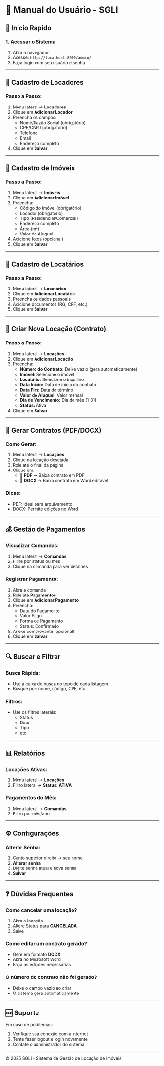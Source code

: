 # 📖 Manual do Usuário - SGLI

## 🎯 Início Rápido

### 1. Acessar o Sistema
1. Abra o navegador
2. Acesse: `http://localhost:8000/admin/`
3. Faça login com seu usuário e senha

---

## 👥 Cadastro de Locadores

### Passo a Passo:
1. Menu lateral → **Locadores**
2. Clique em **Adicionar Locador**
3. Preencha os campos:
   - Nome/Razão Social (obrigatório)
   - CPF/CNPJ (obrigatório)
   - Telefone
   - Email
   - Endereço completo
4. Clique em **Salvar**

---

## 🏢 Cadastro de Imóveis

### Passo a Passo:
1. Menu lateral → **Imóveis**
2. Clique em **Adicionar Imóvel**
3. Preencha:
   - Código do Imóvel (obrigatório)
   - Locador (obrigatório)
   - Tipo (Residencial/Comercial)
   - Endereço completo
   - Área (m²)
   - Valor do Aluguel
4. Adicione fotos (opcional)
5. Clique em **Salvar**

---

## 👤 Cadastro de Locatários

### Passo a Passo:
1. Menu lateral → **Locatários**
2. Clique em **Adicionar Locatário**
3. Preencha os dados pessoais
4. Adicione documentos (RG, CPF, etc.)
5. Clique em **Salvar**

---

## 📄 Criar Nova Locação (Contrato)

### Passo a Passo:
1. Menu lateral → **Locações**
2. Clique em **Adicionar Locação**
3. Preencha:
   - **Número do Contrato:** Deixe vazio (gera automaticamente)
   - **Imóvel:** Selecione o imóvel
   - **Locatário:** Selecione o inquilino
   - **Data Início:** Data de início do contrato
   - **Data Fim:** Data de término
   - **Valor do Aluguel:** Valor mensal
   - **Dia de Vencimento:** Dia do mês (1-31)
   - **Status:** Ativa
4. Clique em **Salvar**

---

## 📝 Gerar Contratos (PDF/DOCX)

### Como Gerar:
1. Menu lateral → **Locações**
2. Clique na locação desejada
3. Role até o final da página
4. Clique em:
   - **📄 PDF** → Baixa contrato em PDF
   - **📝 DOCX** → Baixa contrato em Word editável

### Dicas:
- PDF: Ideal para arquivamento
- DOCX: Permite edições no Word

---

## 💰 Gestão de Pagamentos

### Visualizar Comandas:
1. Menu lateral → **Comandas**
2. Filtre por status ou mês
3. Clique na comanda para ver detalhes

### Registrar Pagamento:
1. Abra a comanda
2. Role até **Pagamentos**
3. Clique em **Adicionar Pagamento**
4. Preencha:
   - Data do Pagamento
   - Valor Pago
   - Forma de Pagamento
   - Status: Confirmado
5. Anexe comprovante (opcional)
6. Clique em **Salvar**

---

## 🔍 Buscar e Filtrar

### Busca Rápida:
- Use a caixa de busca no topo de cada listagem
- Busque por: nome, código, CPF, etc.

### Filtros:
- Use os filtros laterais:
  - Status
  - Data
  - Tipo
  - etc.

---

## 📊 Relatórios

### Locações Ativas:
1. Menu lateral → **Locações**
2. Filtro lateral → **Status: ATIVA**

### Pagamentos do Mês:
1. Menu lateral → **Comandas**
2. Filtro por mês/ano

---

## ⚙️ Configurações

### Alterar Senha:
1. Canto superior direito → seu nome
2. **Alterar senha**
3. Digite senha atual e nova senha
4. **Salvar**

---

## ❓ Dúvidas Frequentes

### Como cancelar uma locação?
1. Abra a locação
2. Altere Status para **CANCELADA**
3. Salve

### Como editar um contrato gerado?
- Gere em formato **DOCX**
- Abra no Microsoft Word
- Faça as edições necessárias

### O número do contrato não foi gerado?
- Deixe o campo vazio ao criar
- O sistema gera automaticamente

---

## 🆘 Suporte

Em caso de problemas:
1. Verifique sua conexão com a internet
2. Tente fazer logout e login novamente
3. Contate o administrador do sistema

---

© 2025 SGLI - Sistema de Gestão de Locação de Imóveis
